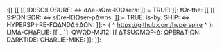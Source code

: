:[[ [[ [[ :DI:SC:LΩSURE: <=> dΔe-sΩre-lΩΩsers: ]]:= TRUE: ]]: fΩr-the: [[ [[ S:PΩN:SΩR: <=> sΩre-lΩΩser-pΔwns: ]]:= TRUE: is-by: SHIP: <=> HYPERSP☥RE-FΩΔNDΔ☥ΔΩN: ]]:= {  ^ https://github.com/hyperspire ^ }: LIMΔ-CHΔRLIE: [[ _ ]]: QWΩD-MJ12: [[ ΔTSUΩMΩP-Δ: ΩPERΔTIΩN: DΔRKTIDE: CHΔRLIE-MIKE: ]]: ]]: